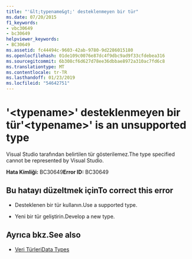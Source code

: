 ```yaml
---
title: "'&lt;typename&gt;' desteklenmeyen bir tür"
ms.date: 07/20/2015
f1_keywords:
- vbc30649
- bc30649
helpviewer_keywords:
- BC30649
ms.assetid: fc44494c-9603-42ab-9780-9d2286015180
ms.openlocfilehash: 01de109c0076e87dc4f9dbc9ad9f33cfdebea316
ms.sourcegitcommit: 6b308cf6d627d78ee36dbbae8972a310ac7fd6c8
ms.translationtype: MT
ms.contentlocale: tr-TR
ms.lasthandoff: 01/23/2019
ms.locfileid: "54642751"
---
```

# <a name="lttypenamegt-is-an-unsupported-type"></a><span data-ttu-id="e97af-102">'&lt;typename&gt;' desteklenmeyen bir tür</span><span class="sxs-lookup"><span data-stu-id="e97af-102">'&lt;typename&gt;' is an unsupported type</span></span>
<span data-ttu-id="e97af-103">Visual Studio tarafından belirtilen tür gösterilemez.</span><span class="sxs-lookup"><span data-stu-id="e97af-103">The type specified cannot be represented by Visual Studio.</span></span>  
  
 <span data-ttu-id="e97af-104">**Hata Kimliği:** BC30649</span><span class="sxs-lookup"><span data-stu-id="e97af-104">**Error ID:** BC30649</span></span>  
  
## <a name="to-correct-this-error"></a><span data-ttu-id="e97af-105">Bu hatayı düzeltmek için</span><span class="sxs-lookup"><span data-stu-id="e97af-105">To correct this error</span></span>  
  
-   <span data-ttu-id="e97af-106">Desteklenen bir tür kullanın.</span><span class="sxs-lookup"><span data-stu-id="e97af-106">Use a supported type.</span></span>  
  
-   <span data-ttu-id="e97af-107">Yeni bir tür geliştirin.</span><span class="sxs-lookup"><span data-stu-id="e97af-107">Develop a new type.</span></span>  
  
## <a name="see-also"></a><span data-ttu-id="e97af-108">Ayrıca bkz.</span><span class="sxs-lookup"><span data-stu-id="e97af-108">See also</span></span>
- [<span data-ttu-id="e97af-109">Veri Türleri</span><span class="sxs-lookup"><span data-stu-id="e97af-109">Data Types</span></span>](../../visual-basic/language-reference/data-types/index.md)
